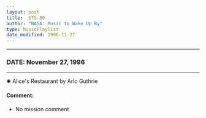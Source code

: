 ```yaml
---
layout: post
title:  STS-80
author: "NASA: Music to Wake Up By"
type: MusicPlaylist
date_modified: 1996-11-27
---
```


----
### DATE: November 27, 1996
----
✺ Alice's Restaurant by Arlo Guthrie

#### Comment:
* No mission comment
